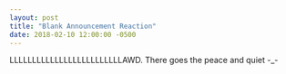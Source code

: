 ```yaml
---
layout: post
title: "Blank Announcement Reaction"
date: 2018-02-10 12:00:00 -0500
---
```


LLLLLLLLLLLLLLLLLLLLLLLLLAWD. There goes the peace and quiet -_-
